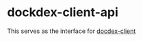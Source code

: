 # dockdex-client-api
This serves as the interface for [docdex-client](https://github.com/DRSchlaubi/furry-okto-rotary-phone/tree/main/forp-analyze/docdex-client)
